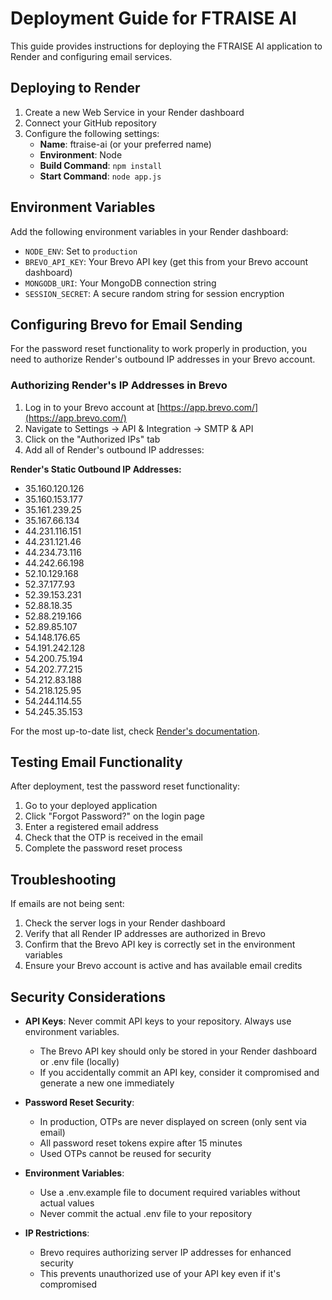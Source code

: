 # Deployment Guide for FTRAISE AI

This guide provides instructions for deploying the FTRAISE AI application to Render and configuring email services.

## Deploying to Render

1. Create a new Web Service in your Render dashboard
2. Connect your GitHub repository
3. Configure the following settings:
   - **Name**: ftraise-ai (or your preferred name)
   - **Environment**: Node
   - **Build Command**: `npm install`
   - **Start Command**: `node app.js`

## Environment Variables

Add the following environment variables in your Render dashboard:

- `NODE_ENV`: Set to `production`
- `BREVO_API_KEY`: Your Brevo API key (get this from your Brevo account dashboard)
- `MONGODB_URI`: Your MongoDB connection string
- `SESSION_SECRET`: A secure random string for session encryption

## Configuring Brevo for Email Sending

For the password reset functionality to work properly in production, you need to authorize Render's outbound IP addresses in your Brevo account.

### Authorizing Render's IP Addresses in Brevo

1. Log in to your Brevo account at [https://app.brevo.com/](https://app.brevo.com/)
2. Navigate to Settings → API & Integration → SMTP & API
3. Click on the "Authorized IPs" tab
4. Add all of Render's outbound IP addresses:

**Render's Static Outbound IP Addresses:**
- 35.160.120.126
- 35.160.153.177
- 35.161.239.25
- 35.167.66.134
- 44.231.116.151
- 44.231.121.46
- 44.234.73.116
- 44.242.66.198
- 52.10.129.168
- 52.37.177.93
- 52.39.153.231
- 52.88.18.35
- 52.88.219.166
- 52.89.85.107
- 54.148.176.65
- 54.191.242.128
- 54.200.75.194
- 54.202.77.215
- 54.212.83.188
- 54.218.125.95
- 54.244.114.55
- 54.245.35.153

For the most up-to-date list, check [Render's documentation](https://render.com/docs/static-outbound-ip-addresses).

## Testing Email Functionality

After deployment, test the password reset functionality:

1. Go to your deployed application
2. Click "Forgot Password?" on the login page
3. Enter a registered email address
4. Check that the OTP is received in the email
5. Complete the password reset process

## Troubleshooting

If emails are not being sent:

1. Check the server logs in your Render dashboard
2. Verify that all Render IP addresses are authorized in Brevo
3. Confirm that the Brevo API key is correctly set in the environment variables
4. Ensure your Brevo account is active and has available email credits

## Security Considerations

- **API Keys**: Never commit API keys to your repository. Always use environment variables.
  - The Brevo API key should only be stored in your Render dashboard or .env file (locally)
  - If you accidentally commit an API key, consider it compromised and generate a new one immediately

- **Password Reset Security**:
  - In production, OTPs are never displayed on screen (only sent via email)
  - All password reset tokens expire after 15 minutes
  - Used OTPs cannot be reused for security

- **Environment Variables**:
  - Use a .env.example file to document required variables without actual values
  - Never commit the actual .env file to your repository

- **IP Restrictions**:
  - Brevo requires authorizing server IP addresses for enhanced security
  - This prevents unauthorized use of your API key even if it's compromised

